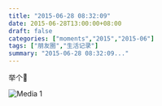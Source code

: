 ```yaml
---
title: "2015-06-28 08:32:09"
date: 2015-06-28T13:00:00+08:00
draft: false
categories: ["moments","2015","2015-06"]
tags: ["朋友圈","生活记录"]
summary: "2015-06-28 08:32:09..."
---
```


举个🌰

![Media 1](/Moments/photos/2015-06-28/201506280832090.jpg)

